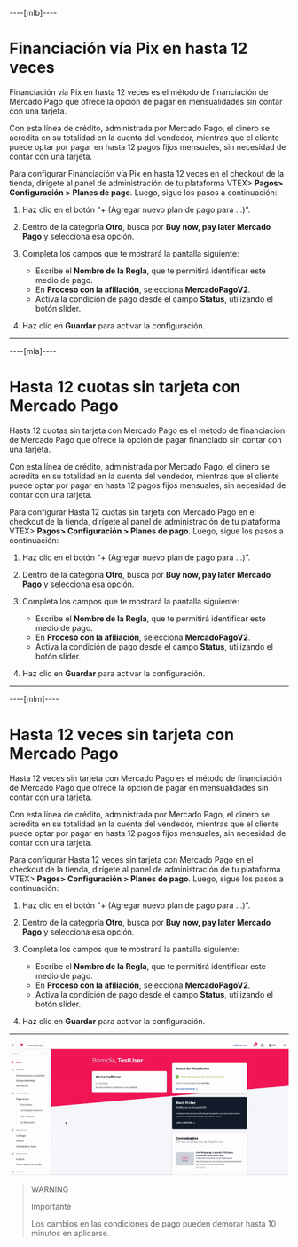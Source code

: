 ----[mlb]----
# Financiación vía Pix en hasta 12 veces

Financiación vía Pix en hasta 12 veces es el método de financiación de Mercado Pago que ofrece la opción de pagar en mensualidades sin contar con una tarjeta. 

Con esta línea de crédito, administrada por Mercado Pago, el dinero se acredita en su totalidad en la cuenta del vendedor, mientras que el cliente puede optar por pagar en hasta 12 pagos fijos mensuales, sin necesidad de contar con una tarjeta. 

Para configurar Financiación vía Pix en hasta 12 veces en el checkout de la tienda, dirígete al panel de administración de tu plataforma VTEX> **Pagos> Configuración > Planes de pago**. Luego, sigue los pasos a continuación:

1. Haz clic en el botón "+ (Agregar nuevo plan de pago para ...)”. 
2. Dentro de la categoría **Otro**, busca por **Buy now, pay later Mercado Pago** y selecciona esa opción.
3. Completa los campos que te mostrará la pantalla siguiente: 
    * Escribe el **Nombre de la Regla**, que te permitirá identificar este medio de pago.
    * En **Proceso con la afiliación**, selecciona **MercadoPagoV2**. 
    * Activa la condición de pago desde el campo **Status**, utilizando el botón slider. 

4. Haz clic en **Guardar** para activar la configuración.

------------


----[mla]----
# Hasta 12 cuotas sin tarjeta con Mercado Pago

Hasta 12 cuotas sin tarjeta con Mercado Pago es el método de financiación de Mercado Pago que ofrece la opción de pagar financiado sin contar con una tarjeta. 

Con esta línea de crédito, administrada por Mercado Pago, el dinero se acredita en su totalidad en la cuenta del vendedor, mientras que el cliente puede optar por pagar en hasta 12 pagos fijos mensuales, sin necesidad de contar con una tarjeta. 

Para configurar Hasta 12 cuotas sin tarjeta con Mercado Pago en el checkout de la tienda, dirígete al panel de administración de tu plataforma VTEX> **Pagos> Configuración > Planes de pago**. Luego, sigue los pasos a continuación:

1. Haz clic en el botón "+ (Agregar nuevo plan de pago para ...)”. 
2. Dentro de la categoría **Otro**, busca por **Buy now, pay later Mercado Pago** y selecciona esa opción.
3. Completa los campos que te mostrará la pantalla siguiente: 
    * Escribe el **Nombre de la Regla**, que te permitirá identificar este medio de pago.
    * En **Proceso con la afiliación**, selecciona **MercadoPagoV2**. 
    * Activa la condición de pago desde el campo **Status**, utilizando el botón slider. 

4. Haz clic en **Guardar** para activar la configuración.

------------

----[mlm]----
# Hasta 12 veces sin tarjeta con Mercado Pago

Hasta 12 veces sin tarjeta con Mercado Pago es el método de financiación de Mercado Pago que ofrece la opción de pagar en mensualidades sin contar con una tarjeta. 

Con esta línea de crédito, administrada por Mercado Pago, el dinero se acredita en su totalidad en la cuenta del vendedor, mientras que el cliente puede optar por pagar en hasta 12 pagos fijos mensuales, sin necesidad de contar con una tarjeta. 

Para configurar Hasta 12 veces sin tarjeta con Mercado Pago en el checkout de la tienda, dirígete al panel de administración de tu plataforma VTEX> **Pagos> Configuración > Planes de pago**. Luego, sigue los pasos a continuación:

1. Haz clic en el botón "+ (Agregar nuevo plan de pago para ...)”. 
2. Dentro de la categoría **Otro**, busca por **Buy now, pay later Mercado Pago** y selecciona esa opción.
3. Completa los campos que te mostrará la pantalla siguiente: 
    * Escribe el **Nombre de la Regla**, que te permitirá identificar este medio de pago.
    * En **Proceso con la afiliación**, selecciona **MercadoPagoV2**. 
    * Activa la condición de pago desde el campo **Status**, utilizando el botón slider. 

4. Haz clic en **Guardar** para activar la configuración.

------------

![Configurar condições de pagamento](/images/vtex/paymentconditions-imagenv2-pt.gif)

> WARNING
>
> Importante
>
> Los cambios en las condiciones de pago pueden demorar hasta 10 minutos en aplicarse.